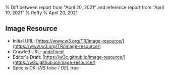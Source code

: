 % Diff between report from "April 20, 2021" and reference report from "April 19, 2021"
% Reffy
% April 20, 2021

## Image Resource

- Initial URL: [https://www.w3.org/TR/image-resource/](https://www.w3.org/TR/image-resource/)
- Crawled URL: [undefined](undefined)
- Editor's Draft: [https://w3c.github.io/image-resource/](https://w3c.github.io/image-resource/)
- Spec is OK: *INS* false / *DEL* true


